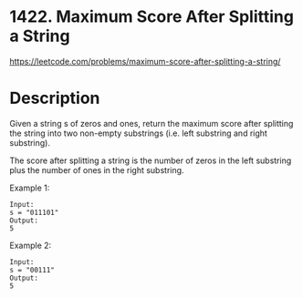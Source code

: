 # 1422. Maximum Score After Splitting a String

https://leetcode.com/problems/maximum-score-after-splitting-a-string/

# Description

Given a string s of zeros and ones, return the maximum score after splitting the string into two non-empty substrings (i.e. left substring and right substring).

The score after splitting a string is the number of zeros in the left substring plus the number of ones in the right substring.

Example 1:

```
Input:
s = "011101"
Output:
5

```

Example 2:

```
Input:
s = "00111"
Output:
5

```

